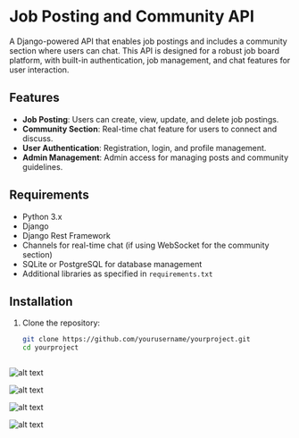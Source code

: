 # Job Posting and Community API

A Django-powered API that enables job postings and includes a community section where users can chat. This API is designed for a robust job board platform, with built-in authentication, job management, and chat features for user interaction.

## Features

- **Job Posting**: Users can create, view, update, and delete job postings.
- **Community Section**: Real-time chat feature for users to connect and discuss.
- **User Authentication**: Registration, login, and profile management.
- **Admin Management**: Admin access for managing posts and community guidelines.

## Requirements

- Python 3.x
- Django
- Django Rest Framework
- Channels for real-time chat (if using WebSocket for the community section)
- SQLite or PostgreSQL for database management
- Additional libraries as specified in `requirements.txt`

## Installation

1. Clone the repository:
   ```bash
   git clone https://github.com/yourusername/yourproject.git
   cd yourproject



![alt text](image.png)

![alt text](image-1.png)

![alt text](image-2.png)

![alt text](image-3.png)